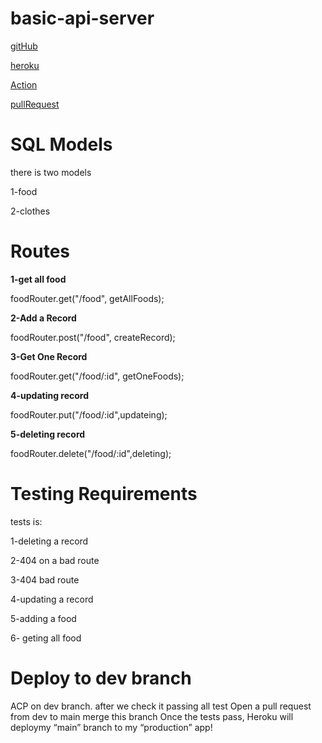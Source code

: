 # basic-api-server
[gitHub](https://github.com/alsatarysamah/basic-api-server)

[heroku](https://samah-basic-api-server1.herokuapp.com/)

[Action](https://github.com/alsatarysamah/basic-api-server/actions)

[pullRequest](https://github.com/alsatarysamah/basic-api-server/pull/2)

# SQL Models

there is two models

1-food

2-clothes

# Routes

**1-get all food**

foodRouter.get("/food", getAllFoods);

**2-Add a Record**

foodRouter.post("/food", createRecord);

**3-Get One Record**

foodRouter.get("/food/:id", getOneFoods);

**4-updating record**

foodRouter.put("/food/:id",updateing);

**5-deleting record**

foodRouter.delete("/food/:id",deleting);


# Testing Requirements

tests is:

1-deleting a record

2-404 on a bad route

3-404 bad route

4-updating a record

5-adding a food

6- geting all food 

# Deploy to dev branch
 ACP on dev branch. after we check it passing all test Open a pull request from dev to main merge this branch Once the tests pass, Heroku will deploymy “main” branch to my “production” app!
